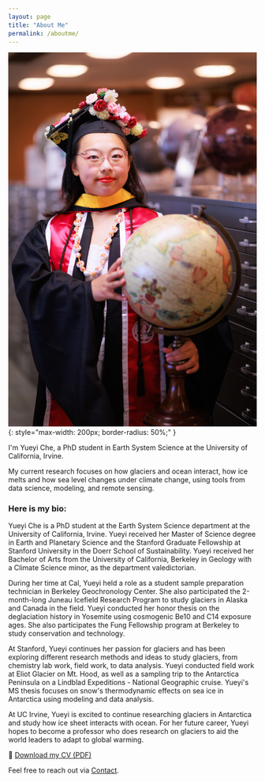 ```yaml
---
layout: page
title: "About Me"
permalink: /aboutme/
---
```

![Yueyi Che](/assets/img/GradPhoto_Globe.jpg){: style="max-width: 200px; border-radius: 50%;" }

I'm Yueyi Che, a PhD student in Earth System Science at the University of California, Irvine.

My current research focuses on how glaciers and ocean interact, how ice melts and how sea level changes under climate change, using tools from data science, modeling, and remote sensing.

### Here is my bio: 

Yueyi Che is a PhD student at the Earth System Science department at the University of California, Irvine. Yueyi received her Master of Science degree in Earth and Planetary Science and the Stanford Graduate Fellowship at Stanford University in the Doerr School of Sustainability. Yueyi received her Bachelor of Arts from the University of California, Berkeley in Geology with a Climate Science minor, as the department valedictorian. 

During her time at Cal, Yueyi held a role as a student sample preparation technician in Berkeley Geochronology Center. She also participated the 2-month-long Juneau Icefield Research Program to study glaciers in Alaska and Canada in the field. Yueyi conducted her honor thesis on the deglaciation history in Yosemite using cosmogenic Be10 and C14 exposure ages. She also participates the Fung Fellowship program at Berkeley to study conservation and technology. 

At Stanford, Yueyi continues her passion for glaciers and has been exploring different research methods and ideas to study glaciers, from chemistry lab work, field work, to data analysis. Yueyi conducted field work at Eliot Glacier on Mt. Hood, as well as a sampling trip to the Antarctica Peninsula on a Lindblad Expeditions - National Geographic cruise. Yueyi's MS thesis focuses on snow's thermodynamic effects on sea ice in Antarctica using modeling and data analysis. 

At UC Irvine, Yueyi is excited to continue researching glaciers in Antarctica and study how ice sheet interacts with ocean. For her future career, Yueyi hopes to become a professor who does research on glaciers to aid the world leaders to adapt to global warming.

📄 [Download my CV (PDF)](/assets/files/Yueyi_Che_CV.pdf)

Feel free to reach out via [Contact](/contact/).
